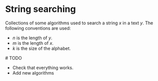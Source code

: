 # String searching
Collections of some algorithms used to search a string _x_ in a text _y_.
The following conventions are used:
- _n_ is the length of _y_.
- _m_ is the length of _x_.
- _k_ is the size of the alphabet.

# TODO
* Check that everything works.
* Add new algorithms